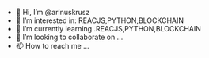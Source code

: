 - 👋 Hi, I’m @arinuskrusz
- 👀 I’m interested in: REACJS,PYTHON,BLOCKCHAIN
- 🌱 I’m currently learning .REACJS,PYTHON,BLOCKCHAIN
- 💞️ I’m looking to collaborate on ...
- 📫 How to reach me ...

<!---
arinuskrusz/arinuskrusz is a ✨ special ✨ repository because its `README.md` (this file) appears on your GitHub profile.
You can click the Preview link to take a look at your changes.
--->
